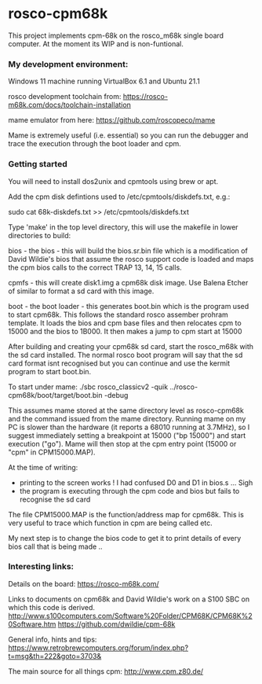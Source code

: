 # rosco-cpm68k

This project implements cpm-68k on the rosco_m68k single board computer.  At the moment its WIP and is non-funtional.

### My development environment:
Windows 11 machine running VirtualBox 6.1 and Ubuntu 21.1

rosco development toolchain from: https://rosco-m68k.com/docs/toolchain-installation

mame emulator from here: https://github.com/roscopeco/mame

Mame is extremely useful (i.e. essential) so you can run the debugger and trace the execution through the boot loader and cpm.


### Getting started
You will need to install dos2unix and cpmtools using brew or apt.

Add the cpm disk defintions used to /etc/cpmtools/diskdefs.txt, e.g.:

sudo cat 68k-diskdefs.txt >> /etc/cpmtools/diskdefs.txt



Type 'make' in the top level directory, this will use the makefile in lower directories to build:

bios - the bios - this will build the bios.sr.bin file which is a modification of David Wildie's bios that assume the rosco support code is loaded and maps the cpm bios calls to the correct TRAP 13, 14, 15 calls.

cpmfs - this will create disk1.img a cpm68k disk image.  Use Balena Etcher of similar to format a sd card with this image.

boot - the boot loader - this generates boot.bin which is the program used to start cpm68k.  This follows the standard rosco assember prohram template.  It loads the bios and cpm base files and then relocates cpm to 15000 and the bios to 1B000.  It then makes a jump to cpm start at 15000

After building and creating your cpm68k sd card, start the rosco_m68k with the sd card installed.  The normal rosco boot program will say that the sd card format isnt recognised but you can continue and use the kermit program to start boot.bin.

To start under mame: ./sbc rosco_classicv2 -quik ../rosco-cpm68k/boot/target/boot.bin -debug

This assumes mame stored at the same directory level as rosco-cpm68k and the command issued from the mame directory. Running mame on my PC is slower than the hardware (it reports a 68010 running at 3.7MHz), so I suggest immediately setting a breakpoint at 15000 ("bp 15000") and start execution ("go").  Mame will then stop at the cpm entry point (15000 or "cpm" in CPM15000.MAP).

At the time of writing:
- printing to the screen works !  I had confused D0 and D1 in bios.s ... Sigh
- the program is executing through the cpm code and bios but fails to recognise the sd card

The file CPM15000.MAP is the function/address map for cpm68k.  This is very useful to trace which function in cpm are being called etc.


My next step is to change the bios code to get it to print details of every bios call that is being made ..

### Interesting links:

Details on the board:
https://rosco-m68k.com/

Links to documents on cpm68k and David Wildie's work on a S100 SBC on which this code is derived.
http://www.s100computers.com/Software%20Folder/CPM68K/CPM68K%20Software.htm
https://github.com/dwildie/cpm-68k

General info, hints and tips:
https://www.retrobrewcomputers.org/forum/index.php?t=msg&th=222&goto=3703&

The main source for all things cpm:
http://www.cpm.z80.de/

